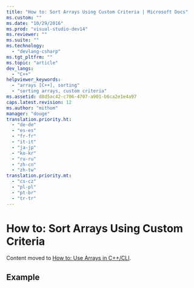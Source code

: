 ```yaml
---
title: "How to: Sort Arrays Using Custom Criteria | Microsoft Docs"
ms.custom: ""
ms.date: "10/29/2016"
ms.prod: "visual-studio-dev14"
ms.reviewer: ""
ms.suite: ""
ms.technology: 
  - "devlang-csharp"
ms.tgt_pltfrm: ""
ms.topic: "article"
dev_langs: 
  - "C++"
helpviewer_keywords: 
  - "arrays [C++], sorting"
  - "sorting arrays, custom criteria"
ms.assetid: d8d5ac42-c706-4707-a901-b6ca2e1e4a97
caps.latest.revision: 12
ms.author: "mithom"
manager: "douge"
translation.priority.ht: 
  - "de-de"
  - "es-es"
  - "fr-fr"
  - "it-it"
  - "ja-jp"
  - "ko-kr"
  - "ru-ru"
  - "zh-cn"
  - "zh-tw"
translation.priority.mt: 
  - "cs-cz"
  - "pl-pl"
  - "pt-br"
  - "tr-tr"
---
```

# How to: Sort Arrays Using Custom Criteria
Content moved to [How to: Use Arrays in C++/CLI](../Topic/How%20to:%20Use%20Arrays%20in%20C++-CLI.md).  
  
## Example